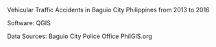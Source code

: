Vehicular Traffic Accidents in Baguio City Philippines from 2013 to 2016

Software: 
QGIS

Data Sources:
Baguio City Police Office
PhilGIS.org
